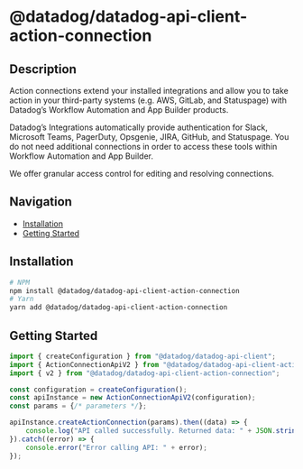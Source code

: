 # @datadog/datadog-api-client-action-connection

## Description

Action connections extend your installed integrations and allow you to take action in your third-party systems
(e.g. AWS, GitLab, and Statuspage) with Datadog’s Workflow Automation and App Builder products.

Datadog’s Integrations automatically provide authentication for Slack, Microsoft Teams, PagerDuty, Opsgenie,
JIRA, GitHub, and Statuspage. You do not need additional connections in order to access these tools within
Workflow Automation and App Builder.

We offer granular access control for editing and resolving connections.

## Navigation

- [Installation](#installation)
- [Getting Started](#getting-started)

## Installation

```sh
# NPM
npm install @datadog/datadog-api-client-action-connection
# Yarn
yarn add @datadog/datadog-api-client-action-connection
```

## Getting Started
```ts
import { createConfiguration } from "@datadog/datadog-api-client";
import { ActionConnectionApiV2 } from "@datadog/datadog-api-client-action-connection";
import { v2 } from "@datadog/datadog-api-client-action-connection";

const configuration = createConfiguration();
const apiInstance = new ActionConnectionApiV2(configuration);
const params = {/* parameters */};

apiInstance.createActionConnection(params).then((data) => {
    console.log("API called successfully. Returned data: " + JSON.stringify(data));
}).catch((error) => {
    console.error("Error calling API: " + error);
});
```